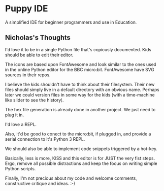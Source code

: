 # Puppy IDE

A simplified IDE for beginner programmers and use in Education.

## Nicholas's Thoughts

I'd love it to be in a single Python file that's copiously documented. Kids
should be able to edit their editor.

The icons are based upon FontAwesome and look similar to the ones used in the
online Python editor for the BBC micro:bit. FontAwesome have SVG sources
in their repos.

I believe the kids shouldn't have to think about their filesystem. Their new
files should simply live in a default directory with an obvious name. Perhaps
later we could version files in some way for the kids (with a time-machine
like slider to see the history).

The hex file generation is already done in another project. We just need to
plug it in.

I'd love a REPL.

Also, it'd be good to conect to the micro:bit, if plugged in, and provide a
serial connection to it's Python 3 REPL.

We should also be able to implement code snippets triggered by a hot-key.

Basically, less is more, KISS and this editor is for JUST the very fist steps.
Ergo, remove all possible distractions and keep the focus on writing simple
Python scripts.

Finally, I'm not precious about my code and welcome comments, constructive
critique and ideas. :-)
